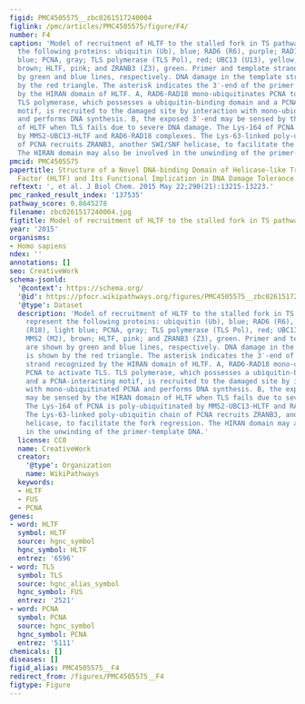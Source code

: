 ```yaml
---
figid: PMC4505575__zbc0261517240004
figlink: /pmc/articles/PMC4505575/figure/F4/
number: F4
caption: 'Model of recruitment of HLTF to the stalled fork in TS pathway. Colors represent
  the following proteins: ubiquitin (Ub), blue; RAD6 (R6), purple; RAD18 (R18), light
  blue; PCNA, gray; TLS polymerase (TLS Pol), red; UBC13 (U13), yellow; MMS2 (M2),
  brown; HLTF, pink; and ZRANB3 (Z3), green. Primer and template strands are shown
  by green and blue lines, respectively. DNA damage in the template strand is shown
  by the red triangle. The asterisk indicates the 3′-end of the primer strand recognized
  by the HIRAN domain of HLTF. A, RAD6-RAD18 mono-ubiquitinates PCNA to activate TLS.
  TLS polymerase, which possesses a ubiquitin-binding domain and a PCNA-interacting
  motif, is recruited to the damaged site by interaction with mono-ubiquitinated PCNA
  and performs DNA synthesis. B, the exposed 3′-end may be sensed by the HIRAN domain
  of HLTF when TLS fails due to severe DNA damage. The Lys-164 of PCNA is poly-ubiquitinated
  by MMS2-UBC13-HLTF and RAD6-RAD18 complexes. The Lys-63-linked poly-ubiquitin chain
  of PCNA recruits ZRANB3, another SWI/SNF helicase, to facilitate the fork regression.
  The HIRAN domain may also be involved in the unwinding of the primer-template DNA.'
pmcid: PMC4505575
papertitle: Structure of a Novel DNA-binding Domain of Helicase-like Transcription
  Factor (HLTF) and Its Functional Implication in DNA Damage Tolerance.
reftext: ', et al. J Biol Chem. 2015 May 22;290(21):13215-13223.'
pmc_ranked_result_index: '137535'
pathway_score: 0.8645278
filename: zbc0261517240004.jpg
figtitle: Model of recruitment of HLTF to the stalled fork in TS pathway
year: '2015'
organisms:
- Homo sapiens
ndex: ''
annotations: []
seo: CreativeWork
schema-jsonld:
  '@context': https://schema.org/
  '@id': https://pfocr.wikipathways.org/figures/PMC4505575__zbc0261517240004.html
  '@type': Dataset
  description: 'Model of recruitment of HLTF to the stalled fork in TS pathway. Colors
    represent the following proteins: ubiquitin (Ub), blue; RAD6 (R6), purple; RAD18
    (R18), light blue; PCNA, gray; TLS polymerase (TLS Pol), red; UBC13 (U13), yellow;
    MMS2 (M2), brown; HLTF, pink; and ZRANB3 (Z3), green. Primer and template strands
    are shown by green and blue lines, respectively. DNA damage in the template strand
    is shown by the red triangle. The asterisk indicates the 3′-end of the primer
    strand recognized by the HIRAN domain of HLTF. A, RAD6-RAD18 mono-ubiquitinates
    PCNA to activate TLS. TLS polymerase, which possesses a ubiquitin-binding domain
    and a PCNA-interacting motif, is recruited to the damaged site by interaction
    with mono-ubiquitinated PCNA and performs DNA synthesis. B, the exposed 3′-end
    may be sensed by the HIRAN domain of HLTF when TLS fails due to severe DNA damage.
    The Lys-164 of PCNA is poly-ubiquitinated by MMS2-UBC13-HLTF and RAD6-RAD18 complexes.
    The Lys-63-linked poly-ubiquitin chain of PCNA recruits ZRANB3, another SWI/SNF
    helicase, to facilitate the fork regression. The HIRAN domain may also be involved
    in the unwinding of the primer-template DNA.'
  license: CC0
  name: CreativeWork
  creator:
    '@type': Organization
    name: WikiPathways
  keywords:
  - HLTF
  - FUS
  - PCNA
genes:
- word: HLTF
  symbol: HLTF
  source: hgnc_symbol
  hgnc_symbol: HLTF
  entrez: '6596'
- word: TLS
  symbol: TLS
  source: hgnc_alias_symbol
  hgnc_symbol: FUS
  entrez: '2521'
- word: PCNA
  symbol: PCNA
  source: hgnc_symbol
  hgnc_symbol: PCNA
  entrez: '5111'
chemicals: []
diseases: []
figid_alias: PMC4505575__F4
redirect_from: /figures/PMC4505575__F4
figtype: Figure
---
```

